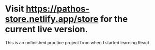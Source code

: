 # Visit https://pathos-store.netlify.app/store for the current live version.

This is an unfinished practice project from when I started learning React. 
